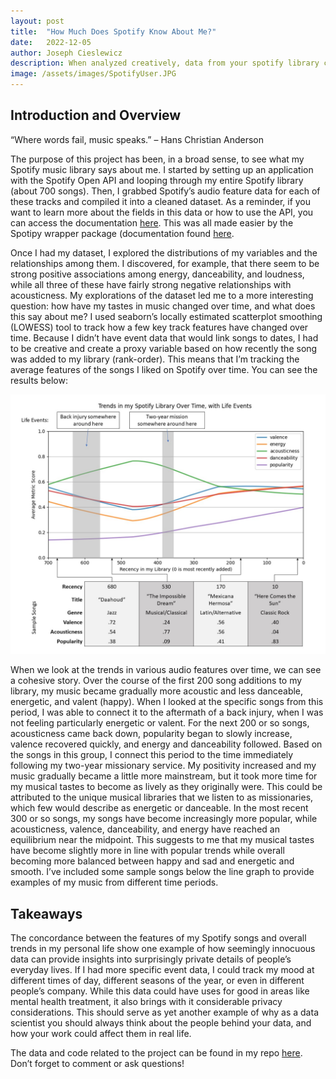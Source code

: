 ```yaml
---
layout: post
title:  "How Much Does Spotify Know About Me?"
date:   2022-12-05
author: Joseph Cieslewicz
description: When analyzed creatively, data from your spotify library can tell very personal stories.
image: /assets/images/SpotifyUser.JPG
---
```


## Introduction and Overview

“Where words fail, music speaks.” – Hans Christian Anderson

The purpose of this project has been, in a broad sense, to see what my Spotify music library says about me. I started by setting up an application with the Spotify Open API and looping through my entire Spotify library (about 700 songs). Then, I grabbed Spotify’s audio feature data for each of these tracks and compiled it into a cleaned dataset. As a reminder, if you want to learn more about the fields in this data or how to use the API, you can access the documentation [here](https://developer.spotify.com/documentation/web-api/reference/#/). This was all made easier by the Spotipy wrapper package (documentation found [here](https://spotipy.readthedocs.io/en/master/).

Once I had my dataset, I explored the distributions of my variables and the relationships among them. I discovered, for example, that there seem to be strong positive associations among energy, danceability, and loudness, while all three of these have fairly strong negative relationships with acousticness.  My explorations of the dataset led me to a more interesting question: how have my tastes in music changed over time, and what does this say about me? I used seaborn’s locally estimated scatterplot smoothing (LOWESS) tool to track how a few key track features have changed over time. Because I didn’t have event data that would link songs to dates, I had to be creative and create a proxy variable based on how recently the song was added to my library (rank-order). This means that I’m tracking the average features of the songs I liked on Spotify over time. You can see the results below:

![Data Story](https://github.com/jcieslewicz/stat386-projects/raw/main/assets/images/SpotifyLibraryGraphic.jpg)

When we look at the trends in various audio features over time, we can see a cohesive story. Over the course of the first 200 song additions to my library, my music became gradually more acoustic and less danceable, energetic, and valent (happy). When I looked at the specific songs from this period, I was able to connect it to the aftermath of a back injury, when I was not feeling particularly energetic or valent. For the next 200 or so songs, acousticness came back down, popularity began to slowly increase, valence recovered quickly, and energy and danceability followed. Based on the songs in this group, I connect this period to the time immediately following my two-year missionary service. My positivity increased and my music gradually became a little more mainstream, but it took more time for my musical tastes to become as lively as they originally were. This could be attributed to the unique musical libraries that we listen to as missionaries, which few would describe as energetic or danceable. In the most recent 300 or so songs, my songs have become increasingly more popular, while acousticness, valence, danceability, and energy have reached an equilibrium near the midpoint. This suggests to me that my musical tastes have become slightly more in line with popular trends while overall becoming more balanced between happy and sad and energetic and smooth. I’ve included some sample songs below the line graph to provide examples of my music from different time periods.

## Takeaways

The concordance between the features of my Spotify songs and overall trends in my personal life show one example of how seemingly innocuous data can provide insights into surprisingly private details of people’s everyday lives. If I had more specific event data, I could track my mood at different times of day, different seasons of the year, or even in different people’s company. While this data could have uses for good in areas like mental health treatment, it also brings with it considerable privacy considerations. This should serve as yet another example of why as a data scientist you should always think about the people behind your data, and how your work could affect them in real life.

The data and code related to the project can be found in my repo [here](https://github.com/jcieslewicz/SpotifyProject). Don’t forget to comment or ask questions!

<script src="https://utteranc.es/client.js"
        repo="jcieslewicz/stat386-projects" 
        issue-term="pathname"
        theme="github-dark"
        label="comment"
        crossorigin="anonymous"
        async>
</script>
